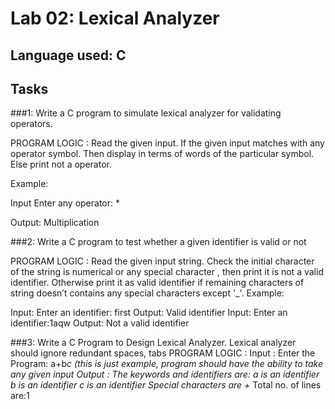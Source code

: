 # Lab 02: Lexical Analyzer

## Language used: C

## Tasks

###1: Write a C program to simulate lexical analyzer for validating operators.

PROGRAM LOGIC :
Read the given input.
If the given input matches with any operator symbol.
Then display in terms of words of the particular symbol.
Else print not a operator.

Example:

Input Enter any operator: *

Output: Multiplication

###2: Write a C program to test whether a given identifier is valid or not

PROGRAM LOGIC :
Read the given input string.
Check the initial character of the string is numerical or any special character , then print it is not a valid identifier. Otherwise print it as valid identifier if remaining characters of string doesn’t contains any special characters except '_'.
Example:

Input: Enter an identifier: first Output: Valid identifier
Input: Enter an identifier:1aqw Output: Not a valid identifier

###3: Write a C Program to Design Lexical Analyzer. Lexical analyzer should ignore redundant spaces, tabs
PROGRAM LOGIC :
Input : Enter the Program: a+b*c (this is just example, program should have the ability to take any given input
Output : The keywords and identifiers are:
a is an identifier b is an identifier c is an identifier
Special characters are +* Total no. of lines are:1